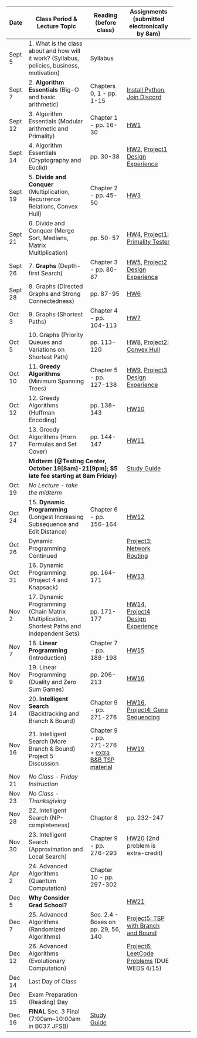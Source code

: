 

| Date | Class Period & Lecture Topic | Reading (before class) | Assignments (submitted electronically by 8am) |
| --- | --- | --- | --- |
| Sept 5 | 1. What is the class about and how will it work?  (Syllabus, policies, business, motivation) | Syllabus |   |
| Sept 7 | 2. **Algorithm Essentials** (Big-O and basic arithmetic) | Chapters 0, 1 - pp. 1-15 | [Install Python](./installing-python.md), [Join Discord](./discord.md) |
| Sept 12 | 3. Algorithm Essentials (Modular arithmetic and Primality) | Chapter 1 - pp. 16-30 | [HW1](assignments.md#1) |
| Sept 14 | 4. Algorithm Essentials (Cryptography and Euclid) | pp. 30-38 | [HW2](assignments.md#2), [Project1 Design Experience](projects/) |
| Sept 19 | 5. **Divide and Conquer** (Multiplication, Recurrence Relations, Convex Hull) | Chapter 2 - pp. 45-50 | [HW3](assignments.md#3) |
| Sept 21 | 6. Divide and Conquer (Merge Sort, Medians, Matrix Multiplication) | pp. 50-57 | [HW4](assignments.md#4), [Project1: Primality Tester](projects/Fermat.php)  |
| Sept 26 | 7. **Graphs** (Depth-first Search) | Chapter 3 - pp. 80-87 | [HW5](assignments.md#5), [Project2 Design Experience](projects/) |
| Sept 28 | 8. Graphs (Directed Graphs and Strong Connectedness) | pp. 87-95 | [HW6](assignments.md#6) |
| Oct 3 | 9. Graphs (Shortest Paths) | Chapter 4 - pp. 104-113 | [HW7](assignments.md#7) |
| Oct 5 | 10. Graphs (Priority Queues and Variations on Shortest Path) | pp. 113-120 | [HW8](assignments.md#8), [Project2: Convex Hull](projects/ConvexHull.php) |
| Oct 10 | 11. **Greedy Algorithms** (Minimum Spanning Trees) | Chapter 5 - pp. 127-138 | [HW9](assignments.md#9), [Project3 Design Experience](projects/)  |
| Oct 12 |  12. Greedy Algorithms (Huffman Encoding) | pp. 138-143 | [HW10](assignments.md#10) |
| Oct 17 | 13. Greedy Algorithms (Horn Formulas and Set Cover) | pp. 144-147 | [HW11](assignments.md#11) |
| <td colspan=2>**Midterm (@Testing Center, October 19[8am]-21[9pm]; $5 late fee starting at 8am Friday)** </td> <td> [Study Guide](misc/midterm_study_guide.pdf) </td> |
| Oct 19 | *No Lecture - take the midterm* |  |  |
| Oct 24 | 15. **Dynamic Programming** (Longest Increasing Subsequence and Edit Distance) | Chapter 6 - pp. 156-164 | [HW12](assignments.md#12) |
| Oct 26 | Dynamic Programming Continued |  | [Project3: Network Routing](projects/NetworkRouting.php) |
| Oct 31 | 16. Dynamic Programming (Project 4 and Knapsack) | pp. 164-171 | [HW13](assignments.md#13) |
| Nov 2 | 17. Dynamic Programming (Chain Matrix Multiplication, Shortest Paths and Independent Sets) | pp. 171-177 | [HW14](assignments.md#14), [Project4 Design Experience](projects/) |
| Nov 7 | 18. **Linear Programming** (Introduction) | Chapter 7 - pp. 188-198 | [HW15](assignments.md#15) |
| Nov 9 | 19. Linear Programming (Duality and Zero Sum Games) | pp. 206-213 | [HW16](assignments.md#16) |
| Nov 14 | 20. **Intelligent Search** (Backtracking and Branch & Bound) | Chapter 9 - pp. 271-276 | [HW16](assignments.md#16), [Project4: Gene Sequencing](projects/GeneSequencing.php) |
| Nov 16 | 21. Intelligent Search (More Branch & Bound) Project 5 Discussion  | Chapter 9 - pp. 271-276 + [extra B&B TSP material](misc/TSPHorowitz.pdf) | [HW19](assignments.md#19) |
| Nov 21 | *No Class - Friday Instruction* |  |  |
| Nov 23 | *No Class - Thanksgiving* |  |  |
| Nov 28 | 22. Intelligent Search (NP-completeness) | Chapter 8 | pp. 232-247 | [Project5 Design Experience](projects/) |
| Nov 30 | 23.  Intelligent Search (Approximation and Local Search) | Chapter 9 - pp. 276-293 | [HW20](assignments.md#20) (2nd problem is extra-credit) |
| Apr 2 | 24. Advanced Algorithms (Quantum Computation) | Chapter 10 - pp. 297-302 |  |
| Dec 5 | **Why Consider Grad School?** |  | [HW21](assignments.md#21) |
| Dec 7 | 25. Advanced Algorithms (Randomized Algorithms) | Sec. 2.4 - Boxes on pp. 29, 56, 140 | [Project5: TSP with Branch and Bound](projects/TSP.php) |
| Dec 12 | 26. Advanced Algorithms (Evolutionary Computation) |  | [Project6: LeetCode Problems](https://docs.google.com/document/d/1PdPCN3vfkQboSjYg-g8PrHbexOTWMvejhw2GX5L2spw/edit?usp=sharing) (DUE WEDS 4/15)  |
| Dec 14 | Last Day of Class |  |  |
| Dec 15 | Exam Preparation (Reading) Day |  |  |
| Dec 16 | **FINAL** Sec. 3 Final (7:00am–10:00am in B037 JFSB) | [Study Guide](misc/final_study_guide.pdf) |
